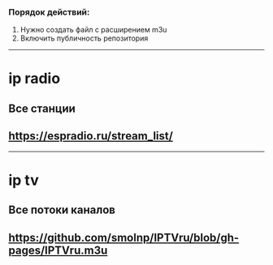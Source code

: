 ### Порядок действий:
1. Нужно создать файл с расширением m3u
2. Включить публичность репозитория
---
# ip radio
## Все станции
## https://espradio.ru/stream_list/
---
# ip tv 
## Все потоки каналов
https://github.com/smolnp/IPTVru/blob/gh-pages/IPTVru.m3u
---

